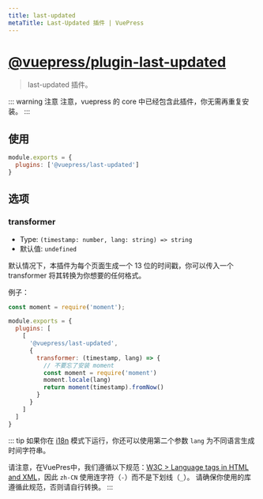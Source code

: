 ```yaml
---
title: last-updated
metaTitle: Last-Updated 插件 | VuePress
---
```


# [@vuepress/plugin-last-updated](https://github.com/vuejs/vuepress/tree/master/packages/@vuepress/plugin-last-updated)

> last-updated 插件。

::: warning 注意
注意，vuepress 的 core 中已经包含此插件，你无需再重复安装。
:::

## 使用

```js
module.exports = {
  plugins: ['@vuepress/last-updated'] 
}
```

## 选项

### transformer

- Type: `(timestamp: number, lang: string) => string`
- 默认值: `undefined`

默认情况下，本插件为每个页面生成一个 13 位的时间戳，你可以传入一个 transformer 将其转换为你想要的任何格式。

例子：

``` javascript
const moment = require('moment');

module.exports = {
  plugins: [
    [ 
      '@vuepress/last-updated',
      {
        transformer: (timestamp, lang) => {
          // 不要忘了安装 moment
          const moment = require('moment')
          moment.locale(lang)
          return moment(timestamp).fromNow()
        }
      }
    ]
  ]
}
```

::: tip
如果你在 [i18n](../../guide/i18n.md) 模式下运行，你还可以使用第二个参数 `lang` 为不同语言生成时间字符串。

请注意，在VuePres中，我们遵循以下规范：[W3C > Language tags in HTML and XML](https://en.wikipedia.org/wiki/Language_localisation)，因此 `zh-CN` 使用连字符（`-`）而不是下划线（`_`）。 请确保你使用的库遵循此规范，否则请自行转换。
:::
